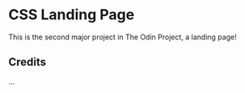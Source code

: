 # CSS Landing Page

This is the second major project in The Odin Project, a landing page!

## Credits

...